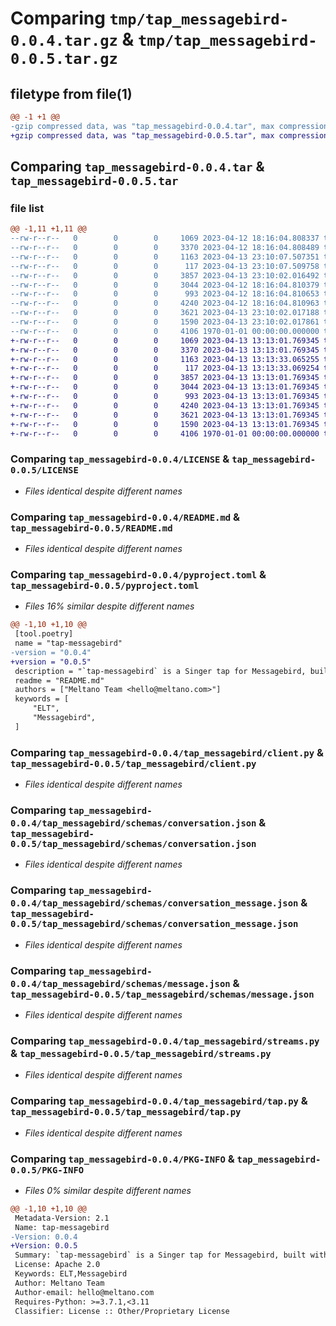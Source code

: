 # Comparing `tmp/tap_messagebird-0.0.4.tar.gz` & `tmp/tap_messagebird-0.0.5.tar.gz`

## filetype from file(1)

```diff
@@ -1 +1 @@
-gzip compressed data, was "tap_messagebird-0.0.4.tar", max compression
+gzip compressed data, was "tap_messagebird-0.0.5.tar", max compression
```

## Comparing `tap_messagebird-0.0.4.tar` & `tap_messagebird-0.0.5.tar`

### file list

```diff
@@ -1,11 +1,11 @@
--rw-r--r--   0        0        0     1069 2023-04-12 18:16:04.808337 tap_messagebird-0.0.4/LICENSE
--rw-r--r--   0        0        0     3370 2023-04-12 18:16:04.808489 tap_messagebird-0.0.4/README.md
--rw-r--r--   0        0        0     1163 2023-04-13 23:10:07.507351 tap_messagebird-0.0.4/pyproject.toml
--rw-r--r--   0        0        0      117 2023-04-13 23:10:07.509758 tap_messagebird-0.0.4/tap_messagebird/__init__.py
--rw-r--r--   0        0        0     3857 2023-04-13 23:10:02.016492 tap_messagebird-0.0.4/tap_messagebird/client.py
--rw-r--r--   0        0        0     3044 2023-04-12 18:16:04.810379 tap_messagebird-0.0.4/tap_messagebird/schemas/conversation.json
--rw-r--r--   0        0        0      993 2023-04-12 18:16:04.810653 tap_messagebird-0.0.4/tap_messagebird/schemas/conversation_message.json
--rw-r--r--   0        0        0     4240 2023-04-12 18:16:04.810963 tap_messagebird-0.0.4/tap_messagebird/schemas/message.json
--rw-r--r--   0        0        0     3621 2023-04-13 23:10:02.017188 tap_messagebird-0.0.4/tap_messagebird/streams.py
--rw-r--r--   0        0        0     1590 2023-04-13 23:10:02.017861 tap_messagebird-0.0.4/tap_messagebird/tap.py
--rw-r--r--   0        0        0     4106 1970-01-01 00:00:00.000000 tap_messagebird-0.0.4/PKG-INFO
+-rw-r--r--   0        0        0     1069 2023-04-13 13:13:01.769345 tap_messagebird-0.0.5/LICENSE
+-rw-r--r--   0        0        0     3370 2023-04-13 13:13:01.769345 tap_messagebird-0.0.5/README.md
+-rw-r--r--   0        0        0     1163 2023-04-13 13:13:33.065255 tap_messagebird-0.0.5/pyproject.toml
+-rw-r--r--   0        0        0      117 2023-04-13 13:13:33.069254 tap_messagebird-0.0.5/tap_messagebird/__init__.py
+-rw-r--r--   0        0        0     3857 2023-04-13 13:13:01.769345 tap_messagebird-0.0.5/tap_messagebird/client.py
+-rw-r--r--   0        0        0     3044 2023-04-13 13:13:01.769345 tap_messagebird-0.0.5/tap_messagebird/schemas/conversation.json
+-rw-r--r--   0        0        0      993 2023-04-13 13:13:01.769345 tap_messagebird-0.0.5/tap_messagebird/schemas/conversation_message.json
+-rw-r--r--   0        0        0     4240 2023-04-13 13:13:01.769345 tap_messagebird-0.0.5/tap_messagebird/schemas/message.json
+-rw-r--r--   0        0        0     3621 2023-04-13 13:13:01.769345 tap_messagebird-0.0.5/tap_messagebird/streams.py
+-rw-r--r--   0        0        0     1590 2023-04-13 13:13:01.769345 tap_messagebird-0.0.5/tap_messagebird/tap.py
+-rw-r--r--   0        0        0     4106 1970-01-01 00:00:00.000000 tap_messagebird-0.0.5/PKG-INFO
```

### Comparing `tap_messagebird-0.0.4/LICENSE` & `tap_messagebird-0.0.5/LICENSE`

 * *Files identical despite different names*

### Comparing `tap_messagebird-0.0.4/README.md` & `tap_messagebird-0.0.5/README.md`

 * *Files identical despite different names*

### Comparing `tap_messagebird-0.0.4/pyproject.toml` & `tap_messagebird-0.0.5/pyproject.toml`

 * *Files 16% similar despite different names*

```diff
@@ -1,10 +1,10 @@
 [tool.poetry]
 name = "tap-messagebird"
-version = "0.0.4"
+version = "0.0.5"
 description = "`tap-messagebird` is a Singer tap for Messagebird, built with the Meltano Singer SDK."
 readme = "README.md"
 authors = ["Meltano Team <hello@meltano.com>"]
 keywords = [
     "ELT",
     "Messagebird",
 ]
```

### Comparing `tap_messagebird-0.0.4/tap_messagebird/client.py` & `tap_messagebird-0.0.5/tap_messagebird/client.py`

 * *Files identical despite different names*

### Comparing `tap_messagebird-0.0.4/tap_messagebird/schemas/conversation.json` & `tap_messagebird-0.0.5/tap_messagebird/schemas/conversation.json`

 * *Files identical despite different names*

### Comparing `tap_messagebird-0.0.4/tap_messagebird/schemas/conversation_message.json` & `tap_messagebird-0.0.5/tap_messagebird/schemas/conversation_message.json`

 * *Files identical despite different names*

### Comparing `tap_messagebird-0.0.4/tap_messagebird/schemas/message.json` & `tap_messagebird-0.0.5/tap_messagebird/schemas/message.json`

 * *Files identical despite different names*

### Comparing `tap_messagebird-0.0.4/tap_messagebird/streams.py` & `tap_messagebird-0.0.5/tap_messagebird/streams.py`

 * *Files identical despite different names*

### Comparing `tap_messagebird-0.0.4/tap_messagebird/tap.py` & `tap_messagebird-0.0.5/tap_messagebird/tap.py`

 * *Files identical despite different names*

### Comparing `tap_messagebird-0.0.4/PKG-INFO` & `tap_messagebird-0.0.5/PKG-INFO`

 * *Files 0% similar despite different names*

```diff
@@ -1,10 +1,10 @@
 Metadata-Version: 2.1
 Name: tap-messagebird
-Version: 0.0.4
+Version: 0.0.5
 Summary: `tap-messagebird` is a Singer tap for Messagebird, built with the Meltano Singer SDK.
 License: Apache 2.0
 Keywords: ELT,Messagebird
 Author: Meltano Team
 Author-email: hello@meltano.com
 Requires-Python: >=3.7.1,<3.11
 Classifier: License :: Other/Proprietary License
```

